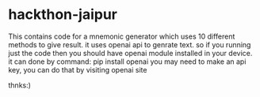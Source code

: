 # hackthon-jaipur
This contains code for a mnemonic generator which uses 10 different methods to give result. 
it uses openai api to genrate text.
so if you running just the code then you should have openai module installed in your device.
 it can done by command: pip install openai
you may need to make an api key,
you can do that by visiting openai site 

thnks:)
